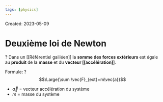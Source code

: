 ```yaml
---
tags: [physics] 
---
```

Created: 2023-05-09

# Deuxième loi de Newton
?
Dans un [[Référentiel galiléen]] la **somme des forces extérieurs** est égale au **produit** de la **masse** et du **vecteur [[accélération]]**.
<!--SR:!2024-01-19,89,170-->

Formule:
?
$$\Large{\sum \vec{F}_{ext}=m\vec{a}}$$
- $\vec{a}$ = vecteur accélération du système
- $m$ = masse du système
<!--SR:!2023-11-15,117,250-->